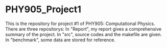 # PHY905_Project1
This is the repository for project #1 of PHY905: Computational Physics.
There are three repositorys:
In "Report", my report gives a comprehensive summary of the project.
In "src", source codes and the makefile are given.
In "benchmark", some data are stored for reference.
